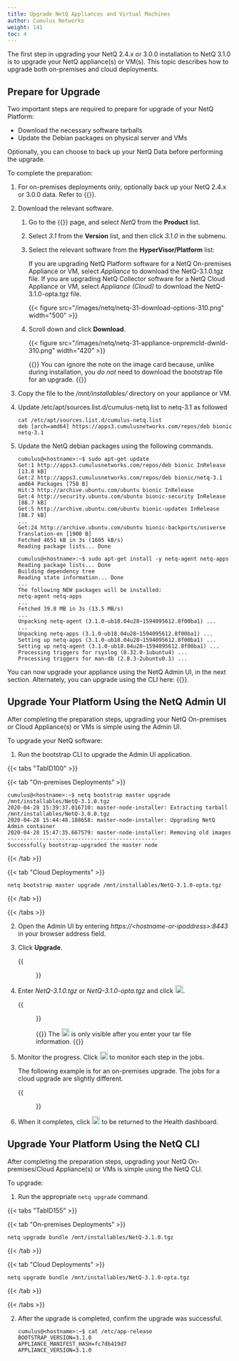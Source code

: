 ```yaml
---
title: Upgrade NetQ Appliances and Virtual Machines
author: Cumulus Networks
weight: 141
toc: 4
---
```

The first step in upgrading your NetQ 2.4.x or 3.0.0 installation to NetQ 3.1.0 is to upgrade your NetQ appliance(s) or VM(s). This topic describes how to upgrade both on-premises and cloud deployments.

## Prepare for Upgrade

Two important steps are required to prepare for upgrade of your NetQ Platform:

- Download the necessary software tarballs
- Update the Debian packages on physical server and VMs

Optionally, you can choose to back up your NetQ Data before performing the upgrade.

To complete the preparation:

1. For on-premises deployments only, optionally back up your NetQ 2.4.x or 3.0.0 data. Refer to {{<link title="Back Up and Restore NetQ">}}.

2. Download the relevant software.

    1. Go to the {{<exlink url="https://cumulusnetworks.com/downloads/" text="Cumulus Downloads">}} page, and select *NetQ* from the **Product** list.

    2. Select *3.1* from the **Version** list, and then click *3.1.0* in the submenu.

    3. Select the relevant software from the **HyperVisor/Platform** list:

        If you are upgrading NetQ Platform software for a NetQ On-premises Appliance or VM, select *Appliance*  to download the NetQ-3.1.0.tgz file. If you are upgrading NetQ Collector software for a NetQ Cloud Appliance or VM, select *Appliance (Cloud)* to download the NetQ-3.1.0-opta.tgz file.

        {{< figure src="/images/netq/netq-31-download-options-310.png" width="500" >}}

    4. Scroll down and click **Download**.

        {{< figure src="/images/netq/netq-31-appliance-onpremcld-dwnld-310.png" width="420" >}}

        {{<notice note>}}
You can ignore the note on the image card because, unlike during installation, you <em>do not</em> need to download the bootstrap file for an upgrade.
        {{</notice>}}

3. Copy the file to the */mnt/installables/* directory on your appliance or VM.

4. Update /etc/apt/sources.list.d/cumulus-netq.list to netq-3.1 as followed

    ```
    cat /etc/apt/sources.list.d/cumulus-netq.list
    deb [arch=amd64] https://apps3.cumulusnetworks.com/repos/deb bionic netq-3.1
    ```

5. Update the NetQ debian packages using the following commands.

    ```
    cumulus@<hostname>:~$ sudo apt-get update
    Get:1 http://apps3.cumulusnetworks.com/repos/deb bionic InRelease [13.8 kB]
    Get:2 http://apps3.cumulusnetworks.com/repos/deb bionic/netq-3.1 amd64 Packages [758 B]
    Hit:3 http://archive.ubuntu.com/ubuntu bionic InRelease
    Get:4 http://security.ubuntu.com/ubuntu bionic-security InRelease [88.7 kB]
    Get:5 http://archive.ubuntu.com/ubuntu bionic-updates InRelease [88.7 kB]
    ...
    Get:24 http://archive.ubuntu.com/ubuntu bionic-backports/universe Translation-en [1900 B]
    Fetched 4651 kB in 3s (1605 kB/s)
    Reading package lists... Done
    ```

    ```
    cumulus@<hostname>:~$ sudo apt-get install -y netq-agent netq-apps
    Reading package lists... Done
    Building dependency tree
    Reading state information... Done
    ...
    The following NEW packages will be installed:
    netq-agent netq-apps
    ...
    Fetched 39.8 MB in 3s (13.5 MB/s)
    ...
    Unpacking netq-agent (3.1.0-ub18.04u28~1594095612.8f00ba1) ...
    ...
    Unpacking netq-apps (3.1.0-ub18.04u28~1594095612.8f00ba1) ...
    Setting up netq-apps (3.1.0-ub18.04u28~1594095612.8f00ba1) ...
    Setting up netq-agent (3.1.0-ub18.04u28~1594095612.8f00ba1) ...
    Processing triggers for rsyslog (8.32.0-1ubuntu4) ...
    Processing triggers for man-db (2.8.3-2ubuntu0.1) ...
    ```

You can now upgrade your appliance using the NetQ Admin UI, in the next section. Alternately, you can upgrade using the CLI here: {{<link title="#Upgrade Your Platform Using the NetQ CLI" text="Upgrade Your Platform Using the NetQ CLI">}}.

## Upgrade Your Platform Using the NetQ Admin UI

After completing the preparation steps, upgrading your NetQ On-premises or Cloud Appliance(s) or VMs is simple using the Admin UI.

To upgrade your NetQ software:

1. Run the bootstrap CLI to upgrade the Admin UI application.

{{< tabs "TabID100" >}}

{{< tab "On-premises Deployments" >}}

```
cumulus@<hostname>:~$ netq bootstrap master upgrade /mnt/installables/NetQ-3.1.0.tgz
2020-04-28 15:39:37.016710: master-node-installer: Extracting tarball /mnt/installables/NetQ-3.0.0.tgz
2020-04-28 15:44:48.188658: master-node-installer: Upgrading NetQ Admin container
2020-04-28 15:47:35.667579: master-node-installer: Removing old images
-----------------------------------------------
Successfully bootstrap-upgraded the master node
```

{{< /tab >}}

{{< tab "Cloud Deployments" >}}

```
netq bootstrap master upgrade /mnt/installables/NetQ-3.1.0-opta.tgz
```

{{< /tab >}}

{{< /tabs >}}

2. Open the Admin UI by entering *https://\<hostname-or-ipaddress\>:8443* in your browser address field.

3. Click **Upgrade**.

    {{<figure src="/images/netq/adminui-upgrade-begin-300.png" width="700" caption="On-premises deployment (cloud deployment only has Node and Pod cards)">}}

4. Enter *NetQ-3.1.0.tgz* or *NetQ-3.1.0-opta.tgz* and click <img src="https://icons.cumulusnetworks.com/01-Interface-Essential/50-Navigate/navigation-right-circle-1_1.svg" height="18" width="18"/>.

    {{<figure src="/images/netq/adminui-upgrade-enter-tar-300.png" width="700">}}

    {{<notice tip>}}
The <img src="https://icons.cumulusnetworks.com/01-Interface-Essential/50-Navigate/navigation-right-circle-1_1.svg" height="18" width="18"/> is only visible after you enter your tar file information.
    {{</notice>}}

5. Monitor the progress. Click <img src="https://icons.cumulusnetworks.com/52-Arrows-Diagrams/01-Arrows/arrow-circle-down.svg" height="18" width="18"/> to monitor each step in the jobs.

    The following example is for an on-premises upgrade. The jobs for a cloud upgrade are slightly different.

    {{<figure src="/images/netq/adminui-upgrade-progress-241.png" width="700">}}

5. When it completes, click <img src="https://icons.cumulusnetworks.com/01-Interface-Essential/50-Navigate/navigation-right-circle-1_1.svg" height="18" width="18"/> to be returned to the Health dashboard.

## Upgrade Your Platform Using the NetQ CLI

After completing the preparation steps, upgrading your NetQ On-premises/Cloud Appliance(s) or VMs is simple using the NetQ CLI.

To upgrade:

1. Run the appropriate `netq upgrade` command.

{{< tabs "TabID155" >}}

{{< tab "On-premises Deployments" >}}

```
netq upgrade bundle /mnt/installables/NetQ-3.1.0.tgz
```

{{< /tab >}}

{{< tab "Cloud Deployments" >}}

```
netq upgrade bundle /mnt/installables/NetQ-3.1.0-opta.tgz
```

{{< /tab >}}

{{< /tabs >}}

2. After the upgrade is completed, confirm the upgrade was successful.

    ```
    cumulus@<hostname>:~$ cat /etc/app-release
    BOOTSTRAP_VERSION=3.1.0
    APPLIANCE_MANIFEST_HASH=fc7db419d7
    APPLIANCE_VERSION=3.1.0
    ```
